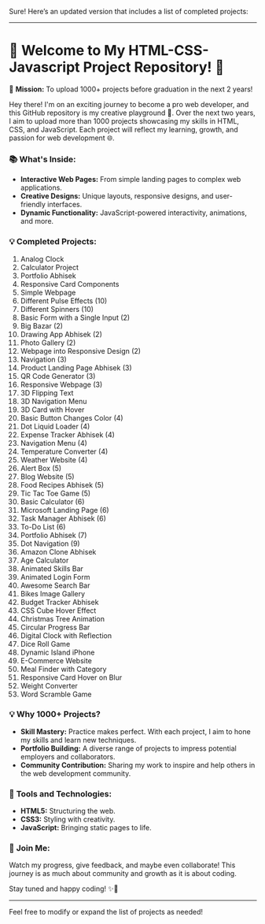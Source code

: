 Sure! Here’s an updated version that includes a list of completed projects:

---

# 🌟 Welcome to My HTML-CSS-Javascript Project Repository! 🌟

🚀 **Mission:** To upload 1000+ projects before graduation in the next 2 years!

Hey there! I'm on an exciting journey to become a pro web developer, and this GitHub repository is my creative playground 🎨. Over the next two years, I aim to upload more than 1000 projects showcasing my skills in HTML, CSS, and JavaScript. Each project will reflect my learning, growth, and passion for web development 🌐.

### 📚 **What's Inside:**
- **Interactive Web Pages:** From simple landing pages to complex web applications.
- **Creative Designs:** Unique layouts, responsive designs, and user-friendly interfaces.
- **Dynamic Functionality:** JavaScript-powered interactivity, animations, and more.

### 💡 **Completed Projects:**
1. Analog Clock
2. Calculator Project
3. Portfolio Abhisek
4. Responsive Card Components
5. Simple Webpage
6. Different Pulse Effects (10)
7. Different Spinners (10)
8. Basic Form with a Single Input (2)
9. Big Bazar (2)
10. Drawing App Abhisek (2)
11. Photo Gallery (2)
12. Webpage into Responsive Design (2)
13. Navigation (3)
14. Product Landing Page Abhisek (3)
15. QR Code Generator (3)
16. Responsive Webpage (3)
17. 3D Flipping Text
18. 3D Navigation Menu
19. 3D Card with Hover
20. Basic Button Changes Color (4)
21. Dot Liquid Loader (4)
22. Expense Tracker Abhisek (4)
23. Navigation Menu (4)
24. Temperature Converter (4)
25. Weather Website (4)
26. Alert Box (5)
27. Blog Website (5)
28. Food Recipes Abhisek (5)
29. Tic Tac Toe Game (5)
30. Basic Calculator (6)
31. Microsoft Landing Page (6)
32. Task Manager Abhisek (6)
33. To-Do List (6)
34. Portfolio Abhisek (7)
35. Dot Navigation (9)
36. Amazon Clone Abhisek
37. Age Calculator
38. Animated Skills Bar
39. Animated Login Form
40. Awesome Search Bar
41. Bikes Image Gallery
42. Budget Tracker Abhisek
43. CSS Cube Hover Effect
44. Christmas Tree Animation
45. Circular Progress Bar
46. Digital Clock with Reflection
47. Dice Roll Game
48. Dynamic Island iPhone
49. E-Commerce Website
50. Meal Finder with Category
51. Responsive Card Hover on Blur
52. Weight Converter
53. Word Scramble Game

### 💡 **Why 1000+ Projects?**
- **Skill Mastery:** Practice makes perfect. With each project, I aim to hone my skills and learn new techniques.
- **Portfolio Building:** A diverse range of projects to impress potential employers and collaborators.
- **Community Contribution:** Sharing my work to inspire and help others in the web development community.

### 🔧 **Tools and Technologies:**
- **HTML5:** Structuring the web.
- **CSS3:** Styling with creativity.
- **JavaScript:** Bringing static pages to life.

### 🌈 **Join Me:**
Watch my progress, give feedback, and maybe even collaborate! This journey is as much about community and growth as it is about coding.

Stay tuned and happy coding! ✨🚀

--- 

Feel free to modify or expand the list of projects as needed!
